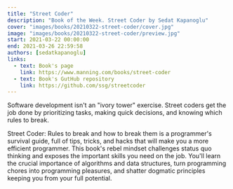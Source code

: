 ```yaml
---
title: "Street Coder"
description: "Book of the Week. Street Coder by Sedat Kapanoglu"
cover: "images/books/20210322-street-coder/cover.jpg"
image: "images/books/20210322-street-coder/preview.jpg"
start: 2021-03-22 00:00:00
end: 2021-03-26 22:59:58
authors: [sedatkapanoglu]
links: 
  - text: Book's page
    link: https://www.manning.com/books/street-coder
  - text: Book's GutHub repository
    link: https://github.com/ssg/streetcoder
---
```


Software development isn't an "ivory tower" exercise. Street coders get the job done by
prioritizing tasks, making quick decisions, and knowing which rules to break.

Street Coder: Rules to break and how to break them is a programmer's survival guide,
full of tips, tricks, and hacks that will make you a more efficient programmer. This book's
rebel mindset challenges status quo thinking and exposes the important skills you need on the
job. You'll learn the crucial importance of algorithms and data structures, turn programming
chores into programming pleasures, and shatter dogmatic principles keeping you from your full potential.